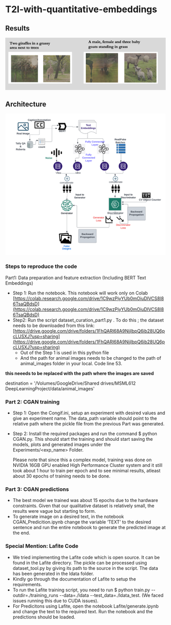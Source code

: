 # T2I-with-quantitative-embeddings

## Results
![results](results/Results.png)

## Architecture
![system-design](Architecture.png)

### **Steps to reproduce the code**

Part1: Data preparation and feature extraction (Including BERT Text Embeddings)

- Step 1: Run the notebook. This notebook will work only on Colab [https://colab.research.google.com/drive/1C9wzPjyYUb0mOiuDlVCS8l86TsaQBdsD](https://colab.research.google.com/drive/1C9wzPjyYUb0mOiuDlVCS8l86TsaQBdsD)
- Step2: Run the script dataset_curation_part1.py . To do this ; the dataset needs to be downloaded from this link: [https://drive.google.com/drive/folders/1FhQARl68A9NjjIbpQ6ib28UQ6pcLUSXJ?usp=sharing](https://drive.google.com/drive/folders/1FhQARl68A9NjjIbpQ6ib28UQ6pcLUSXJ?usp=sharing)
    - Out of the Step 1 is used in this python file
    - And the path for animal images needs to be changed to the path of animal_images folder in your local. Code line 53.

**this neeeds to be replaced with the path where the images are saved**

destination = '/Volumes/GoogleDrive/Shared drives/MSML612 DeepLearningProject/data/animal_images'

### Part 2: CGAN training

- Step 1: Open the Congif.ini, setup an experiment with desired values and give an experiment name. The data_path variable should point to the relative path where the pickle file from the previous Part was generated.
- Step 2: Install the required packages and run the command $ python CGAN.py. This should start the training and should start saving the models, plots and generated images under the Experiments/<exp_name> Folder.
    
    Please note that since this a complex model, training was done on NVIDIA 16GB GPU enabled High Performance Cluster system and it still took about 1 hour to train per epoch and to see minimal results, atleast about 30 epochs of training needs to be done.
    

### Part 3: CGAN predictions

- The best model we trained was about 15 epochs due to the hardware constraints. Given that our qualitative dataset is relatively small, the results were vague but starting to form.
- To generate image on a desired text, in the notebook CGAN_Predicition.ipynb change the variable ‘TEXT’ to the desired sentence and run the entire notebook to generate the predicted image at the end.

### Special Mention: Lafite Code

- We tried implementing the Lafite code which is open source. It can be found in the Lafite directory. The pickle can be processed using dataset_tool.py by giving its path to the source in the script. The data has been generated in the ldata folder.
- Kindly go through the documentation of Lafite to setup the requirements.
- To run the Lafite training script, you need to run $ python train.py --outdir=./training_runs --data=./ldata --test_data=./ldata_test. (We faced issues running this due to CUDA issues).
- For Predicitons using Lafite, open the notebook Lafite/generate.ipynb and change the text to the required text. Run the notebook and the predictions should be loaded.
